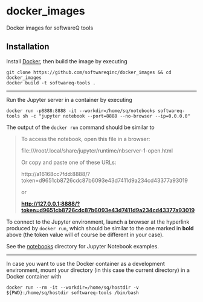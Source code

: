 # docker_images

Docker images for softwareQ tools

## Installation

Install [Docker](https://www.docker.com/get-started), then build the image by
executing

```shell
git clone https://github.com/softwareqinc/docker_images && cd docker_images
docker build -t softwareq-tools .
```

--- 

Run the Jupyter server in a container by executing

```shell
docker run -p8888:8888 -it --workdir=/home/sq/notebooks softwareq-tools sh -c "jupyter notebook --port=8888 --no-browser --ip=0.0.0.0"
```

The output of the `docker run` command should be similar to

> To access the notebook, open this file in a browser:
>
> file:///root/.local/share/jupyter/runtime/nbserver-1-open.html
>
> Or copy and paste one of these URLs:
>
> http://a16168cc7fdd:8888/?token=d9651cb8726cdc87b6093e43d7411d9a234cd43377a93019
>
> or
>
> **http://127.0.0.1:8888/?token=d9651cb8726cdc87b6093e43d7411d9a234cd43377a93019**

To connect to the Jupyter environment, launch a browser at the hyperlink
produced by `docker run`,
which should be similar to the one marked in **bold** above
(the token value will of course be different in your case).

See
the [notebooks](https://github.com/softwareQinc/docker_images/tree/main/notebooks)
directory for Jupyter Notebook examples.

---

In case you want to use the Docker container as a development environment, mount
your directory (in this case the current directory) in a Docker container with

```shell
docker run --rm -it --workdir=/home/sq/hostdir -v ${PWD}:/home/sq/hostdir softwareq-tools /bin/bash 
```
